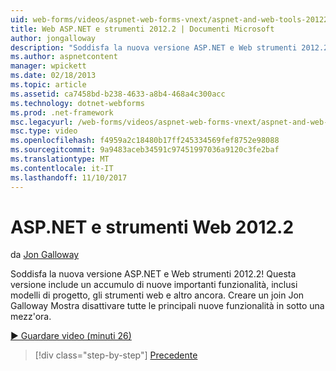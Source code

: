 ```yaml
---
uid: web-forms/videos/aspnet-web-forms-vnext/aspnet-and-web-tools-20122
title: Web ASP.NET e strumenti 2012.2 | Documenti Microsoft
author: jongalloway
description: "Soddisfa la nuova versione ASP.NET e Web strumenti 2012.2! Questa versione include un accumulo di nuove importanti funzionalità, inclusi modelli di progetto, gli strumenti web e altro ancora. Raffaella..."
ms.author: aspnetcontent
manager: wpickett
ms.date: 02/18/2013
ms.topic: article
ms.assetid: ca7458bd-b238-4633-a8b4-468a4c300acc
ms.technology: dotnet-webforms
ms.prod: .net-framework
msc.legacyurl: /web-forms/videos/aspnet-web-forms-vnext/aspnet-and-web-tools-20122
msc.type: video
ms.openlocfilehash: f4959a2c18480b17ff245334569fef8752e98088
ms.sourcegitcommit: 9a9483aceb34591c97451997036a9120c3fe2baf
ms.translationtype: MT
ms.contentlocale: it-IT
ms.lasthandoff: 11/10/2017
---
```

<a name="aspnet-and-web-tools-20122"></a>ASP.NET e strumenti Web 2012.2
====================
da [Jon Galloway](https://github.com/jongalloway)

Soddisfa la nuova versione ASP.NET e Web strumenti 2012.2! Questa versione include un accumulo di nuove importanti funzionalità, inclusi modelli di progetto, gli strumenti web e altro ancora. Creare un join Jon Galloway Mostra disattivare tutte le principali nuove funzionalità in sotto una mezz'ora.

[&#9654; Guardare video (minuti 26)](https://channel9.msdn.com/Blogs/ASP-NET-Site-Videos/aspnet-and-web-tools-20122)

>[!div class="step-by-step"]
[Precedente](getting-started-with-the-next-version-of-aspnet.md)
